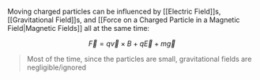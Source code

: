Moving charged particles can be influenced by [[Electric Field]]s, [[Gravitational Field]]s, and [[Force on a Charged Particle in a Magnetic Field|Magnetic Fields]] all at the same time:

$$
\vec{F} = q\vec{v} \times B + q\vec{E} + m\vec{g}
$$

> Most of the time, since the particles are small, gravitational fields are negligible/ignored

